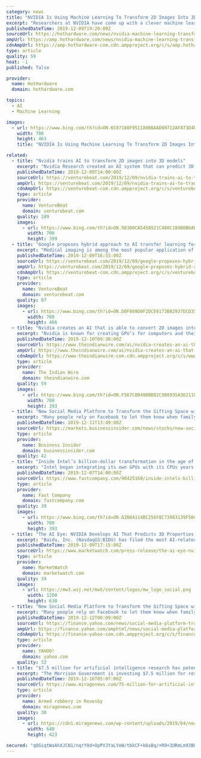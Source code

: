 ```yaml
---
category: news
title: "NVIDIA Is Using Machine Learning To Transform 2D Images Into 3D Models"
excerpt: "Researchers at NVIDIA have come up with a clever machine learning technique for taking 2D images and fleshing them out into 3D models. Normally this happens in reverse—these days, it's not all that difficult to take a 3D model and flatten it into a 2D image. But to create a 3D model without feeding a system 3D data is far more challenging."
publishedDateTime: 2019-12-09T19:20:00Z
sourceUrl: https://hothardware.com/news/nvidia-machine-learning-transform-2d-images-3d-models
ampUrl: https://amp.hothardware.com/news/nvidia-machine-learning-transform-2d-images-3d-models
cdnAmpUrl: https://amp-hothardware-com.cdn.ampproject.org/c/s/amp.hothardware.com/news/nvidia-machine-learning-transform-2d-images-3d-models
type: article
quality: 59
heat: -1
published: false

provider:
  name: HotHardware
  domain: hothardware.com

topics:
  - AI
  - Machine Learning

images:
  - url: https://www.bing.com/th?id=ON.6C07180F951180B6AAD09712AF873D4B
    width: 700
    height: 463
    title: "NVIDIA Is Using Machine Learning To Transform 2D Images Into 3D Models"

related:
  - title: "Nvidia trains AI to transform 2D images into 3D models"
    excerpt: "Nvidia Research created an AI system that can predict 3D properties of 2D images without any 3D training data. The work will be presented at the annual conference on Neural Information Processing Systems for researchers in academia and industry to share the latest in cutting-edge machine learning. Now in its 33rd year, the conference formerly ..."
    publishedDateTime: 2019-12-09T14:00:00Z
    sourceUrl: https://venturebeat.com/2019/12/09/nvidia-trains-ai-to-transform-2d-images-into-3d-models/
    ampUrl: https://venturebeat.com/2019/12/09/nvidia-trains-ai-to-transform-2d-images-into-3d-models/amp/
    cdnAmpUrl: https://venturebeat-com.cdn.ampproject.org/c/s/venturebeat.com/2019/12/09/nvidia-trains-ai-to-transform-2d-images-into-3d-models/amp/
    type: article
    provider:
      name: VentureBeat
      domain: venturebeat.com
    quality: 189
    images:
      - url: https://www.bing.com/th?id=ON.983D0CA5458921C480C18900B6AE5200
        width: 700
        height: 399
  - title: "Google proposes hybrid approach to AI transfer learning for medical imaging"
    excerpt: "Medical imaging is among the most popular application of AI and machine learning, and with good reason. Computer vision algorithms are naturally adept at spotting anomalies experts sometimes miss, in the process reducing wait times and lightening clinical workloads. Perhaps that’s why although the percentage of health care organizations that ..."
    publishedDateTime: 2019-12-09T16:55:00Z
    sourceUrl: https://venturebeat.com/2019/12/09/google-proposes-hybrid-approach-to-ai-transfer-learning/
    ampUrl: https://venturebeat.com/2019/12/09/google-proposes-hybrid-approach-to-ai-transfer-learning/amp/
    cdnAmpUrl: https://venturebeat-com.cdn.ampproject.org/c/s/venturebeat.com/2019/12/09/google-proposes-hybrid-approach-to-ai-transfer-learning/amp/
    type: article
    provider:
      name: VentureBeat
      domain: venturebeat.com
    quality: 87
    images:
      - url: https://www.bing.com/th?id=ON.D0F809D0F2DCE6173B02937DCD356CDF
        width: 700
        height: 466
  - title: "Nvidia creates an AI that is able to convert 2D images into 3D"
    excerpt: "Nvidia is known for creating GPU’s for computers and their research in supercomputing. The four major sectors of research for the company are gaming, visualization, data centers, and automobile. The company has been creating AI chips for so many years now. Recently Nvidia has developed an AI system that is capable of creating a 3D image from ..."
    publishedDateTime: 2019-12-10T09:38:00Z
    sourceUrl: https://www.theindianwire.com/ai/nvidia-creates-an-ai-that-is-able-to-convert-2d-images-into-3d-239769/
    ampUrl: https://www.theindianwire.com/ai/nvidia-creates-an-ai-that-is-able-to-convert-2d-images-into-3d-239769/?amp
    cdnAmpUrl: https://www-theindianwire-com.cdn.ampproject.org/c/s/www.theindianwire.com/ai/nvidia-creates-an-ai-that-is-able-to-convert-2d-images-into-3d-239769/?amp
    type: article
    provider:
      name: The Indian Wire
      domain: theindianwire.com
    quality: 59
    images:
      - url: https://www.bing.com/th?id=ON.F567C0B480BB82C988935A3621180B6F
        width: 700
        height: 393
  - title: "New Social Media Platform to Transform the Gifting Space with Artificial Intelligence"
    excerpt: "Many people rely on Facebook to let them know when family and friends are celebrating birthdays and anniversaries - Shopafor takes users a step further: a reminder, a gift recommendation determined by Artificial Intelligence (AI), the ability ... were not uncommon among parents. Further research indicated that gift recommendations from major ..."
    publishedDateTime: 2019-12-11T13:49:00Z
    sourceUrl: https://markets.businessinsider.com/news/stocks/new-social-media-platform-to-transform-the-gifting-space-with-artificial-intelligence-1028755474
    type: article
    provider:
      name: Business Insider
      domain: businessinsider.com
    quality: 42
  - title: "Inside Intel’s billion-dollar transformation in the age of AI"
    excerpt: "Intel began integrating its own GPUs with its CPUs years ago, and next year it will release a free-standing GPU for the first time, Swan tells me. That same thinking also applies to AI models. A certain number of AI processes can be handled by the CPU within a data center server, but as the work scales up, it’s more efficient to offload it to ..."
    publishedDateTime: 2019-12-07T14:00:00Z
    sourceUrl: https://www.fastcompany.com/90425160/inside-intels-billion-dollar-transformation-in-the-age-of-ai
    type: article
    provider:
      name: Fast Company
      domain: fastcompany.com
    quality: 39
    images:
      - url: https://www.bing.com/th?id=ON.62B84114BC256F8C73983139F50C79CB
        width: 700
        height: 393
  - title: "The AI Eye: NVIDIA Develops AI That Predicts 3D Properties of 2D Images and Baidu Registers Most AI Patent Applications of the Year in China"
    excerpt: "Baidu, Inc. (NasdaqGS:BIDU) has filed the most AI-related patent applications in China, according to a recent study from the research unit of China's Ministry of Industry and ... Investorideas.com Follow us on Twitter https://twitter.com/Investorideas Follow us on Facebook https://www.facebook.com/Investorideas"
    publishedDateTime: 2019-12-09T17:15:00Z
    sourceUrl: https://www.marketwatch.com/press-release/the-ai-eye-nvidia-develops-ai-that-predicts-3d-properties-of-2d-images-and-baidu-registers-most-ai-patent-applications-of-the-year-in-china-2019-12-09
    type: article
    provider:
      name: MarketWatch
      domain: marketwatch.com
    quality: 34
    images:
      - url: https://mw3.wsj.net/mw5/content/logos/mw_logo_social.png
        width: 1200
        height: 630
  - title: "New Social Media Platform to Transform the Gifting Space with Artificial Intelligence"
    excerpt: "Many people rely on Facebook to let them know when family and friends are celebrating birthdays and anniversaries - Shopafor takes users a step further: a reminder, a gift recommendation determined by Artificial Intelligence (AI), the ability ... were not uncommon among parents. Further research indicated that gift recommendations from major ..."
    publishedDateTime: 2019-12-12T00:09:00Z
    sourceUrl: https://finance.yahoo.com/news/social-media-platform-transform-gifting-144900849.html
    ampUrl: https://finance.yahoo.com/amphtml/news/social-media-platform-transform-gifting-144900849.html
    cdnAmpUrl: https://finance-yahoo-com.cdn.ampproject.org/c/s/finance.yahoo.com/amphtml/news/social-media-platform-transform-gifting-144900849.html
    type: article
    provider:
      name: YAHOO!
      domain: yahoo.com
    quality: 32
  - title: "$7.5 million for artificial intelligence research has potential to transform health care"
    excerpt: "The Morrison Government is investing $7.5 million for research into the use of artificial intelligence in health care. Artificial intelligence (AI) will be critical in transforming the future of health care through improved preventive, diagnostic and treatment approaches. Research into the use of AI is likely to provide significant benefits ..."
    publishedDateTime: 2019-12-16T05:07:00Z
    sourceUrl: https://www.miragenews.com/75-million-for-artificial-intelligence-research-has-potential-to-transform-health-care/
    type: article
    provider:
      name: Armed robbery in Revesby
      domain: miragenews.com
    quality: 30
    images:
      - url: https://cdn1.miragenews.com/wp-content/uploads/2019/04/news-and-developments.jpg
        width: 640
        height: 423

secured: "q8GiqtWaAhXJCN1/nqrY8d+OpPXJYaLYeW/tbkCF+k6sBq/+R0+3URmLm93BO7qzxCZBxb0aiD3kK2YeWf62n2f4z1IfOkqfLrB2PXf4EXyXOcrHBDWKVdpCrLUC9X4v+y453LbJD7L0mdW3tYUeN3hKAeKWkmZJhbbLacZ6j4E0wgvTzxo0lYZviGbjJSuID2bbHClYWAwAti+BSfuOCmBY3/8zTDU4/A8o5+ne5GBmd4EQKUgeM4rDf9rPoPAHm+XoBfvAEZ8mV0ad0KGm1g==;8/YUkdqsUXRVpzB676sV/w=="
---
```


